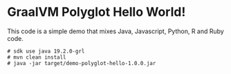 # GraalVM Polyglot Hello World!

This code is a simple demo that mixes Java, Javascript, Python, R and Ruby code.

```
# sdk use java 19.2.0-grl
# mvn clean install
# java -jar target/demo-polyglot-hello-1.0.0.jar
``` 